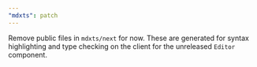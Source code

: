 ```yaml
---
"mdxts": patch
---
```


Remove public files in `mdxts/next` for now. These are generated for syntax highlighting and type checking on the client for the unreleased `Editor` component.
